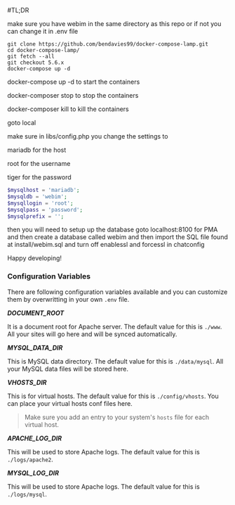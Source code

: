 #TL;DR

make sure you have webim in the same directory as this repo or if not you can change it in .env file

```shell
git clone https://github.com/bendavies99/docker-compose-lamp.git
cd docker-compose-lamp/
git fetch --all
git checkout 5.6.x
docker-compose up -d
```

docker-compose up -d to start the containers

docker-composer stop to stop the containers

docker-composer kill to kill the containers

goto local

make sure in libs/config.php you change the settings to

mariadb for the host

root for the username

tiger for the password

```php
$mysqlhost = 'mariadb';
$mysqldb = 'webim';
$mysqllogin = 'root';
$mysqlpass = 'password';
$mysqlprefix = '';
```

then you will need to setup up the database goto localhost:8100 for PMA and then create a database called webim and then import the SQL file found at install/webim.sql and turn off enablessl and forcessl in chatconfig

Happy developing!

### Configuration Variables

There are following configuration variables available and you can customize them by overwritting in your own `.env` file.

_**DOCUMENT_ROOT**_

It is a document root for Apache server. The default value for this is `./www`. All your sites will go here and will be synced automatically.

_**MYSQL_DATA_DIR**_

This is MySQL data directory. The default value for this is `./data/mysql`. All your MySQL data files will be stored here.

_**VHOSTS_DIR**_

This is for virtual hosts. The default value for this is `./config/vhosts`. You can place your virtual hosts conf files here.

> Make sure you add an entry to your system's `hosts` file for each virtual host.

_**APACHE_LOG_DIR**_

This will be used to store Apache logs. The default value for this is `./logs/apache2`.

_**MYSQL_LOG_DIR**_

This will be used to store Apache logs. The default value for this is `./logs/mysql`.
